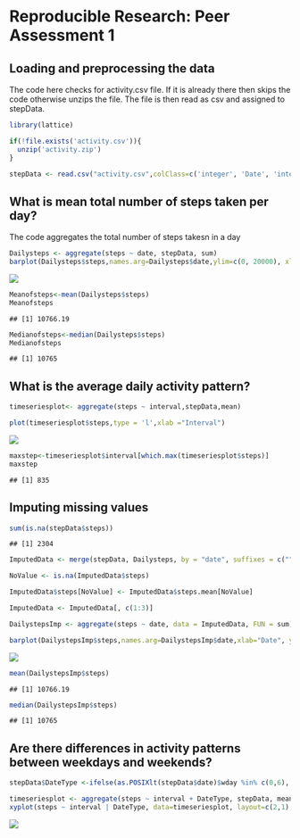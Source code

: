 # Reproducible Research: Peer Assessment 1


## Loading and preprocessing the data
The code here checks for activity.csv file. If it is already there then skips the code otherwise unzips the file. The file is then read as csv and assigned to stepData.

```r
library(lattice)

if(!file.exists('activity.csv')){
  unzip('activity.zip')
}

stepData <- read.csv("activity.csv",colClass=c('integer', 'Date', 'integer'))
```


## What is mean total number of steps taken per day?
The code aggregates the total number of steps takesn in a day

```r
Dailysteps <- aggregate(steps ~ date, stepData, sum)
barplot(Dailysteps$steps,names.arg=Dailysteps$date,ylim=c(0, 20000), xlab="date", ylab="Total steps")
```

![](PA1_template_files/figure-html/unnamed-chunk-2-1.png)

```r
Meanofsteps<-mean(Dailysteps$steps)
Meanofsteps
```

```
## [1] 10766.19
```

```r
Medianofsteps<-median(Dailysteps$steps)
Medianofsteps
```

```
## [1] 10765
```

## What is the average daily activity pattern?

```r
timeseriesplot<- aggregate(steps ~ interval,stepData,mean)

plot(timeseriesplot$steps,type = 'l',xlab ="Interval")
```

![](PA1_template_files/figure-html/unnamed-chunk-3-1.png)

```r
maxstep<-timeseriesplot$interval[which.max(timeseriesplot$steps)]
maxstep
```

```
## [1] 835
```
## Imputing missing values

```r
sum(is.na(stepData$steps))
```

```
## [1] 2304
```

```r
ImputedData <- merge(stepData, Dailysteps, by = "date", suffixes = c("",".mean"))

NoValue <- is.na(ImputedData$steps)

ImputedData$steps[NoValue] <- ImputedData$steps.mean[NoValue]

ImputedData <- ImputedData[, c(1:3)]

DailystepsImp <- aggregate(steps ~ date, data = ImputedData, FUN = sum)

barplot(DailystepsImp$steps,names.arg=DailystepsImp$date,xlab="Date", ylab="Total steps")
```

![](PA1_template_files/figure-html/unnamed-chunk-4-1.png)

```r
mean(DailystepsImp$steps)
```

```
## [1] 10766.19
```

```r
median(DailystepsImp$steps)
```

```
## [1] 10765
```

## Are there differences in activity patterns between weekdays and weekends?

```r
stepData$DateType <-ifelse(as.POSIXlt(stepData$date)$wday %in% c(0,6), 'weekend', 'weekday')

timeseriesplot <- aggregate(steps ~ interval + DateType, stepData, mean)
xyplot(steps ~ interval | DateType, data=timeseriesplot, layout=c(2,1), type='l')
```

![](PA1_template_files/figure-html/unnamed-chunk-5-1.png)
